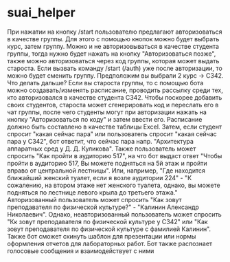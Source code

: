 # suai_helper

При нажатии на кнопку /start пользователю предлагают авторизоваться в качестве группы. Для этого с помощью кнопок можно будет выбрать курс, затем группу. Можно и не авторизовываться в качестве студента группы, тогда нужно будет нажать на кнопку "Авторизоваться позже", также можно авторизоваться через код группы, которая может выдать староста.
Если вызвать команду /start (/auth) уже после авторизации, то можно будет сменить группу. 
Предположим вы выбрали 2 курс -> С342. Что делать дальше? Если вы староста группы, то с помощью бота можно создавать/изменять расписание, проводить рассылку среди тех, кто авторизовался в качестве студента С342. Чтобы поскорее добавить своих студентов, староста может сгенерировать код и переслать его в чат группы, после чего студенты могут при авторизации нажать на кнопку "Авторизоваться по коду" и затем ввести его.
Расписание должно быть составлено в качестве таблицы Excel. Затем, если студент спросит "какая сейчас пара" или пользователь спросит "какая сейчас пара у C342", бот ответит, что сейчас пара напр. "Архитектура аппаратных сред у Д. Д. Куликова". 
Также пользователь может спросить "Как пройти в аудиторию 517", на что бот выдаст ответ "Чтобы пройти в аудиторию 517, Вы можете подняться на 5й этаж и пройти вправо от центральной лестницы". Или, например, "Где находится ближайший женский туалет, если я возле аудитории 224" - "К сожалению, на втором этаже нет женского туалета, однако, вы можете подняться по лестнице левого крыла до третьего этажа."
Авторизованный пользователь может спросить "Как зовут преподавателя по физической культуре?" - "Калинин Александр Николаевич". Однако, неавторизованный пользователь может спросить "Кк зовут преподавателя по физической культуре у C342" или "Как зовут преподавателя по физической культуре с фамилией Калинин".
Также бот сможет скинуть шаблон для презентации или нормы оформления отчетов для лабораторных работ. Бот также распознает голосовые сообщения и взаимодействует с ними
